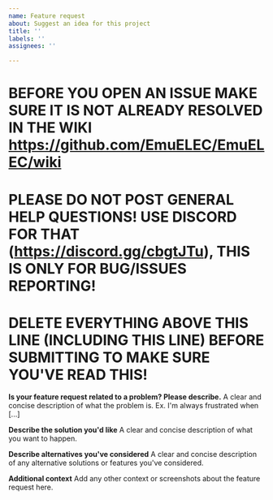 ```yaml
---
name: Feature request
about: Suggest an idea for this project
title: ''
labels: ''
assignees: ''

---
```


# BEFORE YOU OPEN AN ISSUE MAKE SURE IT IS NOT ALREADY RESOLVED IN THE WIKI https://github.com/EmuELEC/EmuELEC/wiki

# PLEASE DO NOT POST GENERAL HELP QUESTIONS! USE DISCORD FOR THAT (https://discord.gg/cbgtJTu), THIS IS ONLY FOR BUG/ISSUES REPORTING!

# DELETE EVERYTHING ABOVE THIS LINE (INCLUDING THIS LINE) BEFORE SUBMITTING TO MAKE SURE YOU'VE READ THIS!

**Is your feature request related to a problem? Please describe.**
A clear and concise description of what the problem is. Ex. I'm always frustrated when [...]

**Describe the solution you'd like**
A clear and concise description of what you want to happen.

**Describe alternatives you've considered**
A clear and concise description of any alternative solutions or features you've considered.

**Additional context**
Add any other context or screenshots about the feature request here.
